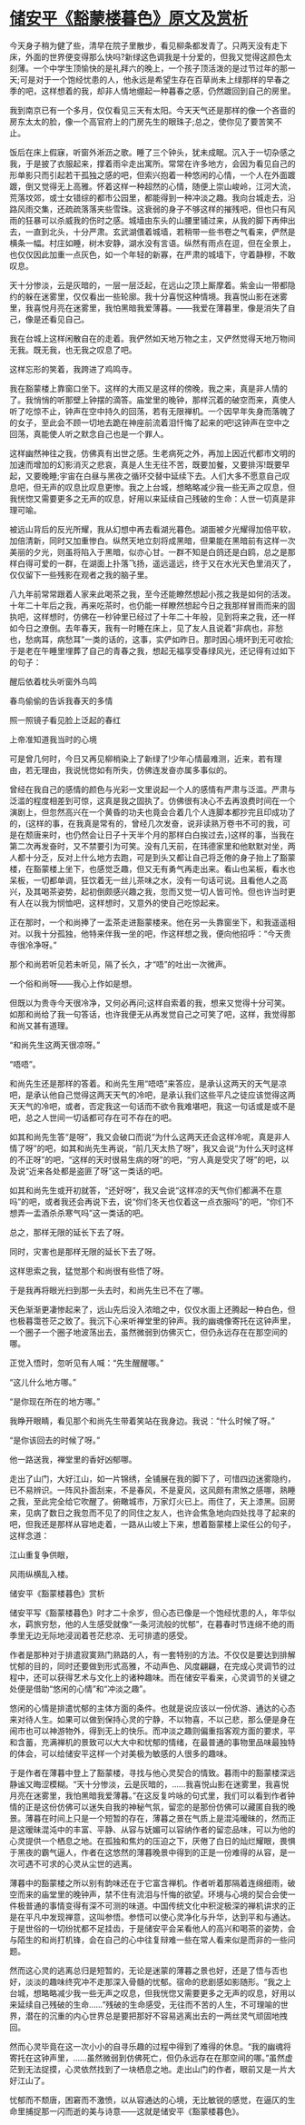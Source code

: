 # [储安平《豁蒙楼暮色》原文及赏析](https://www.vrrw.net/wx/8857.html)

今天身子稍为健了些，清早在院子里散步，看见柳条都发青了。只两天没有走下床，外面的世界便变得那么快吗?新绿这色调我是十分爱的，但我又觉得这颜色太刻薄。一个中学生顶愉快的是礼拜六的晚上，一个孩子顶活泼的是过节过年的那一天;可是对于一个饱经忧患的人，他永远是希望生存在百草尚未上绿那样的早春之季的吧，这样想着的我，却非人情地绷起一种暮春之感，仍然踱回到自己的房里。

我到南京已有一个多月，仅仅看见三天有太阳。今天天气还是那样的像一个吝啬的房东太太的脸，像一个高官府上的门房先生的眼珠子;总之，使你见了要苦笑不止。

饭后在床上假寐，听窗外淅沥之歌。睡了三个钟头，犹未成眠。沉入于一切杂感之我，于是披了衣服起来，撑着雨伞走出寓所。常常在许多地方，会因为看见自己的形单影只而引起若干孤独之感的吧，但索兴抱着一种悠闲的心情，一个人在外面踱踱，倒又觉得无上高雅。怀着这样一种超然的心情，随便上崇山峻岭，江河大流，荒落坟郊，或士女错综的都市公园里，都能得到一种冲淡之趣。我向台城走去，沿路风雨交集，还疏疏落落夹些雪珠。这衰弱的身子不够这样的摧残吧，但也只有风雨的狂暴可以杀威我的伤时之感。城墙由东头的山腰里铺过来，从我的脚下再伸出去，一直到北头，十分严肃。玄武湖偎着城墙，若稍带一些书卷之气看来，俨然是横条一幅。村庄如睡，树木安静，湖水没有言语。纵然有雨点在逗，但在全景上，也仅仅因此加重一点灰色，如一个年轻的新寡，在严肃的城墙下，守着静穆，不敢叹息。



天十分惨淡，云是灰暗的，一层一层泛起，在远山之顶上厮摩着。紫金山一带都隐约的躲在迷雾里，仅仅看出一些轮廓。我十分喜悦这种情境。我喜悦山影在迷雾里，我喜悦月亮在迷雾里，我怕黑暗我爱薄暮。——我爱在薄暮里，像是消失了自己，像是还看见自己。

我在台城上这样闲散自在的走着。我俨然如天地万物之主，又俨然觉得天地万物间无我。既无我，也无我之叹息了吧。

这样忘形的笑着，我跨进了鸡鸣寺。

我在豁蒙楼上靠窗口坐下。这样的大雨又是这样的傍晚，我之来，真是非人情的了。我悄悄的听那壁上钟摆的滴答。庙堂里的晚钟，那样沉着的破空而来，真使人听了吃惊不止，钟声在空中持久的回荡，若有无限禅机。一个因早年失身而落魄了的女子，至此会不顾一切地去跪在神座前流着泪忏悔了起来的吧!这钟声在空中之回荡，真能使人听之默念自己也是一个罪人。

这样幽然神往之我，仿佛真有出世之感。生老病死之外，再加上因近代都市文明的加速而增加的幻影消灭之悲哀，真是人生无往不苦，既要加餐，又要排泻!既要早起，又要晚睡;宇宙在白昼与黑夜之循环交替中延续下去。人们大多不愿意自己叹息吧，但无声的叹息比叹息更惨。我之上台城，想略略减少我一些无声之叹息，但我恍惚又需要更多之无声的叹息，好用以来延续自己残破的生命：人世一切真是非理可喻。

被远山背后的反光所耀，我从幻想中再去看湖光暮色。湖面被夕光耀得加倍平软，加倍清新，同时又加重惨白。纵然天地立刻将成黑暗，但果能在黑暗前有这样一次美丽的夕光，则虽将陷入于黑暗，似亦心甘。一群不知是白鸽还是白鸥，总之是那样白得可爱的一群，在湖面上扑落飞扬，遥远遥远，终于又在水光天色里消灭了，仅仅留下一些残影在观者之我的脑子里。

八九年前常常跟着人家来此喝茶之我，至今还能瞭然想起小孩之我是如何的活泼。十年二十年后之我，再来吃茶时，也仍能一样瞭然想起今日之我那样冒雨而来的固执吧，这样想时，仿佛在一秒钟里已经过了十年二十年般，见到将来之我，还一样如今日之潦倒。去年春天，我有一时睡在床上，见了友人且说着“非病也，非愁也，愁病耳，病愁耳”一类的话的，这事，实俨如昨日。那时因心境坏到无可收拾;于是老在午睡里埋葬了自己的青春之我，想起无福享受春绿风光，还记得有过如下的句子：

醒后依着枕头听窗外鸟鸣

春鸟偷偷的告诉我春天的多情

照一照镜子看见脸上泛起的春红

上帝准知道我当时的心境

可是曾几何时，今日又再见柳梢染上了新绿了!少年心情最难测，近来，若有理由，若无理由，我说恍惚如有所失，仿佛连发奋亦属多事似的。

曾经在我自己的感情的颜色与光彩一文里说起一个人的感情有严肃与泛滥。严肃与泛滥的程度相差到可惊，这真是我之固执了。仿佛很有决心不去再浪费时间在一个演剧上，但忽然高兴在一个黄昏的功夫也竟会合着几个人连脚本都抄完且印成功了的，(这样的事，在我真是常有的，曾经几次发奋，说非读熟万卷书不可的我，可是在颓唐来时，也仍然会让日子十天半个月的那样白白挨过去，)这样的事，当我在第二次再发奋时，又不禁要引为可笑。没有几天前，在玮德家里和他默默对坐，两人都十分乏，反对上什么地方去跑，可是到头又都让自己将乏倦的身子抬上了豁蒙楼，在豁蒙楼上坐下，也感觉乏趣，但又无有勇气再走出来。看山也呆板，看水也呆板，一切都单调，狂饮着无一丝儿茶味之水，没有一句话可说。且看他人之高兴，及其喝茶姿势，起初倒颇感兴趣之我，忽而又觉一切人皆可怜。但也许当时更有人在以我为悯恤吧，这样想时，又意外的使自己吃惊起来。

正在那时，一个和尚捧了一盂茶走进豁蒙楼来。他在另一头靠窗坐下，和我遥遥相对。以我十分孤独，他特来伴我一坐的吧，作这样想之我，便向他招呼：“今天贵寺很冷净呀。”

那个和尚若听见若未听见，隔了长久，才“唔”的吐出一次微声。

一个俗和尚呀——我心上作如是想。

但既以为贵寺今天很冷净，又何必再问;这样自索着的我，想来又觉得十分可笑。如那和尚给了我一句答话，也许我便无从再发觉自己之可笑了吧，这样，我觉得那和尚又甚有道理。

“和尚先生这两天很凉呀。”

“唔唔”。

和尚先生还是那样的答着。和尚先生用“唔唔”来答应，是承认这两天的天气是凉吧，是承认他自己觉得这两天天气的冷吧，是承认我们这些平凡之徒应该觉得这两天天气的冷吧，或者，否定我这一句话而不欲令我难堪吧，我这一句话或是或不是吧，总之人世间一切话都可存在可不存在的吧。

如其和尚先生答“是呀”，我又会破口而说“为什么这两天还会这样冷呢，真是非人情了呀”的吧，如其和尚先生再说，“前几天太热了呀”，我又会说“为什么天时这样的不正呀”的吧，“这样的天时很易生病的呀”的吧，“穷人真是受灾了呀”的吧，以及说“近来各处都是盗匪了呀”这一类话的吧。

如其和尚先生或开初就答，“还好呀”，我又会说“这样凉的天气你们都满不在意吗”的吧，或者我还会再说下去，说“你们冬天也仅着这一点衣服吗”的吧，“你们不想弄一盂酒杀杀寒气吗”这一类话的吧。

总之，那样无限的延长下去了呀。

同时，灾害也是那样无限的延长下去了呀。

这样思索之我，猛觉那个和尚很有些悟了呀。

于是我再将眼光扫到那一头去时，和尚先生已不在了哪。

天色渐渐更凄惨起来了，远山先后没入浓暗之中，仅仅水面上还腾起一种白色，但也极暮霭苍茫之致了。我沉下心来听禅堂里的钟声。我的幽魂像寄托在这钟声里，一个圈子一个圈子地波荡出去，虽然微弱到仿佛灭亡，但仍永远存在在那空间的哪。

正觉入悟时，忽听见有人喊：“先生醒醒哪。”

“这儿什么地方哪。”

“是你现在所在的地方哪。”

我睁开眼睛，看见那个和尚先生带着笑站在我身边。我说：“什么时候了呀。”

“是你该回去的时候了呀。”

他一路送我，禅堂里的香好凶郁哪。

走出了山门，大好江山，如一片锦绣，全铺展在我的脚下了，可惜四边迷雾隐约，已不易辨识。一阵风扑面刮来，不是春风，不是夏风，这风颇有肃煞之感哪，熟睡之我，至此完全给它吹醒了。俯瞰城市，万家灯火已上。雨住了，天上漆黑。回房来，见病了数日之我忽而不见了的同住之友人，也许会焦急地向四处找寻了起来的吧，但我还是那样从容地走着，一路从山坡上下来，想着豁蒙楼上梁任公的句子，这样念道：

江山重复争供眼，

风雨纵横乱入楼。

储安平《豁蒙楼暮色》赏析

储安平写《豁蒙楼暮色》时才二十余岁，但心态已像是一个饱经忧患的人，年华似水，羁旅穷愁，他的人生感受就像“一条河流般的忧郁”，在暮春时节连绵不绝的雨季里无边无际地浸润着苍茫悲凉、无可排遣的感受。

作者是那种对于排遣寂寞熟门熟路的人，有一套特别的方法。不仅仅是要达到排解忧郁的目的，同时还要做到形式高雅，不动声色、风度翩翩，在完成心灵调节的过程中，还可以获得艺术与文化上的诸种趣味。而在储安平看来，心灵调节的关键之处便是借助“悠闲的心情”和“冲淡之趣”。

悠闲的心情是排遣忧郁的主体方面的条件。也就是说应该以一份优游、通达的心态来对待人生。如果可以做到保持心灵的宁静，不以物喜，不以己悲，那么便是身在闹市也可以神游物外，得到无上的快乐。而冲淡之趣则偏重指客观方面的要求，平和含蓄，充满禅机的景致可以大大中和忧郁的情绪，在最普通的事物里品味最独特的体会，可以给储安平这样一个对美极为敏感的人很多的趣味。

于是作者在薄暮中登上了豁蒙楼，寻找与他心灵契合的情致。暮雨中的豁蒙楼深远静谧又晦涩模糊。“天十分惨淡，云是灰暗的，……我喜悦山影在迷雾里，我喜悦月亮在迷雾里，我怕黑暗我爱薄暮。”在这反复吟咏的句式里，我们可以看到作者钟情的正是这份仿佛可以迷失自我的神秘气氛，留恋的是那份仿佛可以藏匿自我的晚景。薄暮在时间上只是一个短暂的存在，薄暮之景在气质上是混沌暧昧的，然而正是这暧昧混沌中的丰富、平静、从容与妩媚可以容纳作者的留恋品味，可以为他的心灵提供一个栖息之地。在孤独和焦灼的压迫之下，厌倦了白日的灿烂耀眼，畏惧于黑夜的霸气逼人，作者在这悠然的薄暮晚景中得到的正是一份难得的从容，是一次可遇不可求的心灵从尘世的逃离。

薄暮中的豁蒙楼之所以别有韵味还在于它富含禅机。作者听着那隔着连绵细雨，破空而来的庙堂里的晚钟声，禁不住有流泪与忏悔的欲望。环境与心境的契合会使一件极普通的事情变得有深不可测的味道。中国传统文化中积淀极深的禅机讲求的正是在平凡中发现禅意，这叫参悟。参悟可以使心灵净化与升华，达到平和与通达。于是世俗的一切纷扰都不足挂齿，于是储安平会呆看他人的高兴和喝茶的姿势，会与陌生的和尚打机锋，会在自己的心中往复辩难一些在常人看来似是而非的一些问题。

然而这心灵的逃离总归是短暂的，无论是迷蒙的薄暮之景也好，还是了悟与否也好，淡淡的趣味终究冲不走那深入骨髓的忧郁。宿命的悲剧感如影随形。“我之上台城，想略略减少我一些无声之叹息，但我恍惚又需要更多之无声的叹息，好用以来延续自己残破的生命……”残破的生命感受，无往而不苦的人生，不可理喻的世界，潜在的沉重的内心世界总是要把那好不容易逃离出去的一两丝灵气顽固地拽回。

然而心灵毕竟在这一次小小的自寻乐趣的过程中得到了难得的休息。“我的幽魂将寄托在这钟声里，……虽然微弱到仿佛死亡，但仍永远存在在那空间的哪。”虽然虚茫到无法捉摸，心灵依然找到了一块栖息之地。走出山门的作者，眼前又是一片大好江山了。

忧郁而不颓唐，困窘而不激愤，以从容通达的心境，无比敏锐的感觉，在逼仄的生命里捕捉那一闪而逝的美与诗意——这就是储安平《豁蒙楼暮色》。

